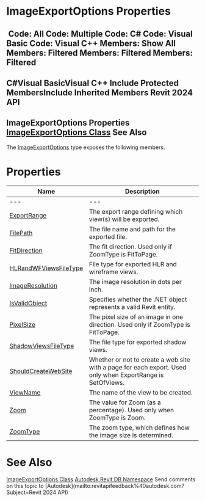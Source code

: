 # ImageExportOptions Properties

﻿
 Code: All Code: Multiple Code: C# Code: Visual Basic Code: Visual C++  Members: Show All Members: Filtered Members: Filtered Members: Filtered   
---  
C#Visual BasicVisual C++
Include Protected MembersInclude Inherited Members
Revit 2024 API  
---  
ImageExportOptions Properties  
[ImageExportOptions Class](c2e823a1-6eb0-2bf3-f07b-ed46d8f7b70a.md "ImageExportOptions Class") See Also  
---  
The [ImageExportOptions](c2e823a1-6eb0-2bf3-f07b-ed46d8f7b70a.md "ImageExportOptions Class") type exposes the following members.
# Properties
| Name | Description |
| --- | --- |
| --- | --- | --- |
| [ExportRange](10472c5c-13f5-abf1-ee1d-751094b0a7cb.md "ExportRange Property") | The export range defining which view(s) will be exported. |
| [FilePath](f771e862-4b30-98aa-63a7-af382b1d6d72.md "FilePath Property") | The file name and path for the exported file. |
| [FitDirection](37d97820-8b1e-8987-d210-78f594aa76da.md "FitDirection Property") | The fit direction. Used only if ZoomType is FitToPage. |
| [HLRandWFViewsFileType](43d9d802-42bd-b161-a249-a133be427d28.md "HLRandWFViewsFileType Property") | File type for exported HLR and wireframe views. |
| [ImageResolution](4dd2bc52-4ece-d7e8-cb96-c2ebc645fb5d.md "ImageResolution Property") | The image resolution in dots per inch. |
| [IsValidObject](795ceab7-beda-8a76-58d5-d1f1fbf3910e.md "IsValidObject Property") | Specifies whether the .NET object represents a valid Revit entity. |
| [PixelSize](558f150d-0b11-26cc-0516-19af55eea2a4.md "PixelSize Property") | The pixel size of an image in one direction. Used only if ZoomType is FitToPage. |
| [ShadowViewsFileType](0bc687d3-64d3-0e0e-8095-f51cea1634ee.md "ShadowViewsFileType Property") | The file type for exported shadow views. |
| [ShouldCreateWebSite](e7f6b59a-2846-8036-8ff6-718e9d83062b.md "ShouldCreateWebSite Property") | Whether or not to create a web site with a page for each export. Used only when ExportRange is SetOfViews. |
| [ViewName](d264fa66-1a71-be0e-e203-ba497bccc61d.md "ViewName Property") | The name of the view to be created. |
| [Zoom](6ab4f8bb-3abb-8c49-eefd-642e9d57a262.md "Zoom Property") | The value for Zoom (as a percentage). Used only when ZoomType is Zoom. |
| [ZoomType](a3e468fa-4a19-bb8a-1029-8ab47806975c.md "ZoomType Property") | The zoom type, which defines how the image size is determined. |

# See Also
[ImageExportOptions Class](c2e823a1-6eb0-2bf3-f07b-ed46d8f7b70a.md "ImageExportOptions Class")
[Autodesk.Revit.DB Namespace](87546ba7-461b-c646-cbb1-2cb8f5bff8b2.md "Autodesk.Revit.DB Namespace")
Send comments on this topic to [Autodesk](mailto:revitapifeedback%40autodesk.com?Subject=Revit 2024 API)